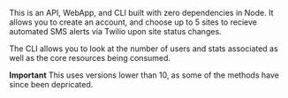 This is an API, WebApp, and CLI built with zero dependencies in Node. It allows you to create an account, and choose up to 5 sites to recieve automated SMS alerts via Twilio upon site status changes.

The CLI allows you to look at the number of users and stats associated as well as the core resources being consumed.

****Important**** 
This uses versions lower than 10, as some of the methods have since been depricated.
